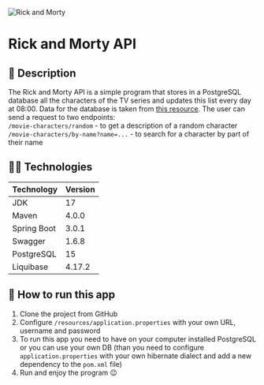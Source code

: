 ![Rick and Morty](https://upload.wikimedia.org/wikipedia/commons/thumb/b/b1/Rick_and_Morty.svg/320px-Rick_and_Morty.svg.png)
# Rick and Morty API

## 📃 Description
The Rick and Morty API is a simple program that stores in a PostgreSQL database all the characters of the TV series and updates this list every day at 08:00. Data for the database is taken from [this resource](https://rickandmortyapi.com/documentation/#getallcharacters).
The user can send a request to two endpoints:<br>
`/movie-characters/random` - to get a description of a random character<br>
`/movie-characters/by-name?name=...` - to search for a character by part of their name

## 🧑‍💻 Technologies
| Technology             | Version |
|:-----------------------|:--------|
| JDK                    | 17      |
| Maven                  | 4.0.0   |
| Spring Boot            | 3.0.1   |
| Swagger                | 1.6.8   |
| PostgreSQL             | 15      |
| Liquibase              | 4.17.2  |

## 📎 How to run this app
1. Clone the project from GitHub
2. Configure `/resources/application.properties` with your own URL, username and password
3. To run this app you need to have on your computer installed PostgreSQL or you can use your own DB (than you need to configure `application.properties` with your own hibernate dialect and add a new dependency to the `pom.xml` file)
4. Run and enjoy the program 😉
